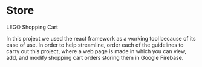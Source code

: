 # Store
LEGO Shopping Cart


In this project we used the react framework as a working tool because of its ease of use. In order to help streamline, order each of the guidelines to carry out this project, where a web page is made in which you can view, add, and modify shopping cart orders storing them in Google Firebase. 
